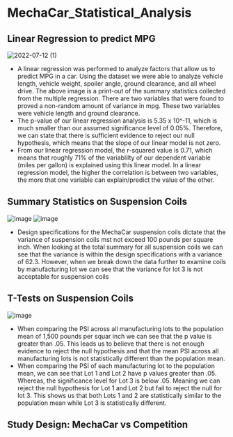 # MechaCar_Statistical_Analysis
## Linear Regression to predict MPG
![2022-07-12 (1)](https://user-images.githubusercontent.com/102090016/178606186-867f7585-635f-40f3-b827-01403ec9dccb.png)
- A linear regression was performed to analyze factors that allow us to predict MPG in a car. Using the dataset we were able to analyze vehicle length, vehicle weight, spoiler angle, ground clearance, and all wheel drive. The above image is a print-out of the summary statistics collected from the multiple regression. There are two variables that were found to proved a non-random amount of variance in mpg. These two variables were vehicle length and ground clearance. 
- The p-value of our linear regression analysis is 5.35 x 10^-11, which is much smaller than our assumed significance level of 0.05%. Therefore, we can state that there is sufficient evidence to reject our null hypothesis, which means that the slope of our linear model is not zero.
- From our linear regression model, the r-squared value is 0.71, which means that roughly 71% of the variablilty of our dependent variable (miles per gallon) is explained using this linear model. In a linear regression model, the higher the correlation is between two variables, the more that one variable can explain/predict the value of the other.
## Summary Statistics on Suspension Coils
![image](https://user-images.githubusercontent.com/102090016/178827579-69efdb91-d773-4072-ba5a-46f29e399daa.png)
![image](https://user-images.githubusercontent.com/102090016/178827681-0ed5d6ed-0bb1-4626-b26e-07524e8ad32a.png)
- Design specifications for the MechaCar suspension coils dictate that the variance of suspension coils mst not exceed 100 pounds per square inch. When looking at the total summary for all suspension coils we can see that the variance is within the design specifications with a variance of 62.3. However, when we break down the data further to examine coils by manufacturing lot we can see that the variance for lot 3 is not acceptable for suspension coils
## T-Tests on Suspension Coils
![image](https://user-images.githubusercontent.com/102090016/178848946-b9458b03-b760-487b-b2ec-9d2e869986b6.png)
- When comparing the PSI across all manufacturing lots to the population mean of 1,500 pounds per squar inch we can see that the p value is greater than .05. This leads us to believe that there is not enough evidence to reject the null hypothesis and that the mean PSI across all manufacturing lots is not statistically different than the population mean.
- When comparing the PSI of each manufacturing lot to the population mean, we can see that Lot 1 and Lot 2 have p values greater than .05. Whereas, the significance level for Lot 3 is below .05. Meaning we can reject the null hypothesis for Lot 1 and Lot 2 but fail to reject the null for lot 3. This shows us that both Lots 1 and 2 are statistically similar to the population mean while Lot 3 is statistically different.
## Study Design: MechaCar vs Competition
